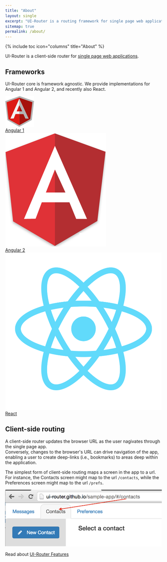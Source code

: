 ```yaml
---
title: "About"
layout: single
excerpt: "UI-Router is a routing framework for single page web applications"
sitemap: true
permalink: /about/
---
```


{% include toc icon="columns" title="About" %}

UI-Router is a client-side router for [single page web applications](https://en.wikipedia.org/wiki/Single-page_application).

## Frameworks

UI-Router core is framework agnostic.
We provide implementations for Angular 1 and Angular 2, and recently also React.

<div class="about_frameworks">
  <div><a href="/tutorial/ng1"><img src="/images/logos/angular1.png"><div>Angular 1</div></a></div>
  <div><a href="/tutorial/ng2"><img src="/images/logos/angular2.png"><div>Angular 2</div></a></div>
  <div><a href="http://github.com/ui-router/react"><img src="/images/logos/react.png"><div>React</div></a></div>
</div>

## Client-side routing

A client-side router updates the browser URL as the user nagivates through the single page app.  
Conversely, changes to the browser's URL can drive navigation of the app, enabling
a user to create deep-links (i.e., bookmarks) to areas deep within the application.

The simplest form of client-side routing maps a screen in the app to a url.  For instance, the Contacts
screen might map to the url `/contacts`, while the Preferences screen might map to the url `/prefs`.

![contacts feature has contacts url](/images/about/contacts-url.png)


Read about [UI-Router Features](/about/features)
